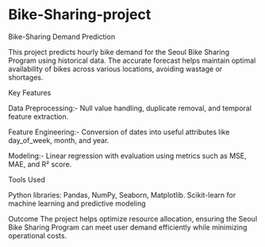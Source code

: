 # Bike-Sharing-project

Bike-Sharing Demand Prediction

  This project predicts hourly bike demand for the Seoul Bike Sharing Program using historical data. The accurate 
  forecast helps maintain optimal availability of bikes across various locations, avoiding wastage or shortages.

Key Features

 Data Preprocessing:- Null value handling, duplicate removal, and temporal feature extraction.

 Feature Engineering:- Conversion of dates into useful attributes like day_of_week, month, and year.

 Modeling:- Linear regression with evaluation using metrics such as MSE, MAE, and R² score.

Tools Used

 Python libraries: Pandas, NumPy, Seaborn, Matplotlib.
 Scikit-learn for machine learning and predictive modeling

 Outcome
  The project helps optimize resource allocation, ensuring the Seoul Bike Sharing Program can meet user demand 
    efficiently while minimizing operational costs.
